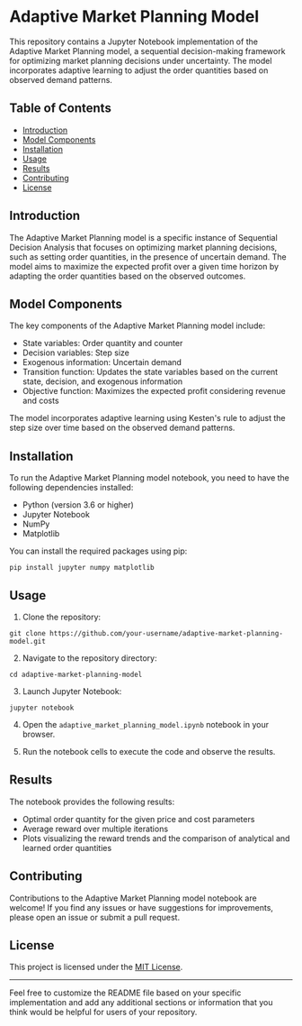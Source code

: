 # Adaptive Market Planning Model

This repository contains a Jupyter Notebook implementation of the Adaptive Market Planning model, a sequential decision-making framework for optimizing market planning decisions under uncertainty. The model incorporates adaptive learning to adjust the order quantities based on observed demand patterns.

## Table of Contents
- [Introduction](#introduction)
- [Model Components](#model-components)
- [Installation](#installation)
- [Usage](#usage)
- [Results](#results)
- [Contributing](#contributing)
- [License](#license)

## Introduction
The Adaptive Market Planning model is a specific instance of Sequential Decision Analysis that focuses on optimizing market planning decisions, such as setting order quantities, in the presence of uncertain demand. The model aims to maximize the expected profit over a given time horizon by adapting the order quantities based on the observed outcomes.

## Model Components
The key components of the Adaptive Market Planning model include:
- State variables: Order quantity and counter
- Decision variables: Step size
- Exogenous information: Uncertain demand
- Transition function: Updates the state variables based on the current state, decision, and exogenous information
- Objective function: Maximizes the expected profit considering revenue and costs

The model incorporates adaptive learning using Kesten's rule to adjust the step size over time based on the observed demand patterns.

## Installation
To run the Adaptive Market Planning model notebook, you need to have the following dependencies installed:
- Python (version 3.6 or higher)
- Jupyter Notebook
- NumPy
- Matplotlib

You can install the required packages using pip:
```
pip install jupyter numpy matplotlib
```

## Usage
1. Clone the repository:
```
git clone https://github.com/your-username/adaptive-market-planning-model.git
```

2. Navigate to the repository directory:
```
cd adaptive-market-planning-model
```

3. Launch Jupyter Notebook:
```
jupyter notebook
```

4. Open the `adaptive_market_planning_model.ipynb` notebook in your browser.

5. Run the notebook cells to execute the code and observe the results.

## Results
The notebook provides the following results:
- Optimal order quantity for the given price and cost parameters
- Average reward over multiple iterations
- Plots visualizing the reward trends and the comparison of analytical and learned order quantities

## Contributing
Contributions to the Adaptive Market Planning model notebook are welcome! If you find any issues or have suggestions for improvements, please open an issue or submit a pull request.

## License
This project is licensed under the [MIT License](LICENSE).

---

Feel free to customize the README file based on your specific implementation and add any additional sections or information that you think would be helpful for users of your repository.
